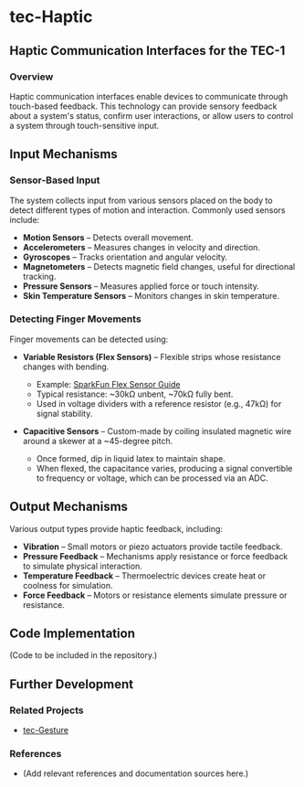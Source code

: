 # tec-Haptic

## Haptic Communication Interfaces for the TEC-1

### Overview
Haptic communication interfaces enable devices to communicate through touch-based feedback. This technology can provide sensory feedback about a system's status, confirm user interactions, or allow users to control a system through touch-sensitive input.

## Input Mechanisms
### Sensor-Based Input
The system collects input from various sensors placed on the body to detect different types of motion and interaction. Commonly used sensors include:

- **Motion Sensors** – Detects overall movement.
- **Accelerometers** – Measures changes in velocity and direction.
- **Gyroscopes** – Tracks orientation and angular velocity.
- **Magnetometers** – Detects magnetic field changes, useful for directional tracking.
- **Pressure Sensors** – Measures applied force or touch intensity.
- **Skin Temperature Sensors** – Monitors changes in skin temperature.

### Detecting Finger Movements
Finger movements can be detected using:

- **Variable Resistors (Flex Sensors)** – Flexible strips whose resistance changes with bending.
  - Example: [SparkFun Flex Sensor Guide](https://learn.sparkfun.com/tutorials/flex-sensor-hookup-guide/all)
  - Typical resistance: ~30kΩ unbent, ~70kΩ fully bent.
  - Used in voltage dividers with a reference resistor (e.g., 47kΩ) for signal stability.

- **Capacitive Sensors** – Custom-made by coiling insulated magnetic wire around a skewer at a ~45-degree pitch.
  - Once formed, dip in liquid latex to maintain shape.
  - When flexed, the capacitance varies, producing a signal convertible to frequency or voltage, which can be processed via an ADC.

## Output Mechanisms
Various output types provide haptic feedback, including:

- **Vibration** – Small motors or piezo actuators provide tactile feedback.
- **Pressure Feedback** – Mechanisms apply resistance or force feedback to simulate physical interaction.
- **Temperature Feedback** – Thermoelectric devices create heat or coolness for simulation.
- **Force Feedback** – Motors or resistance elements simulate pressure or resistance.

## Code Implementation
(Code to be included in the repository.)

## Further Development
### Related Projects
- [tec-Gesture](https://github.com/SteveJustin1963/tec-Gesture)

### References
- (Add relevant references and documentation sources here.)

